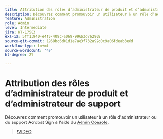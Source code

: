 ```yaml
---
title: Attribution des rôles d’administrateur de produit et d’administrateur de support
description: Découvrez comment promouvoir un utilisateur à un rôle d’administrateur ou de support Acrobat Sign à l’aide du Admin Console
feature: Administration
role: Admin
level: Intermediate
jira: KT-17583
exl-id: 5ff13940-e4f0-409c-a069-996b3d762908
source-git-commit: 1968bc6d01d1e7ae3f732a92c0c9a06fdeab3edd
workflow-type: tm+mt
source-wordcount: '49'
ht-degree: 2%

---
```


# Attribution des rôles d’administrateur de produit et d’administrateur de support

Découvrez comment promouvoir un utilisateur à un rôle d&#39;administrateur ou de support Acrobat Sign à l&#39;aide du [Admin Console](https://adminconsole.adobe.com/).

>[!VIDEO](https://video.tv.adobe.com/v/3453157?quality=12&learn=on&hidetitle=true)
